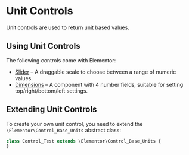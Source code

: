 # Unit Controls

Unit controls are used to return unit based values.

## Using Unit Controls

The following controls come with Elementor:

* [Slider]() – A draggable scale to choose between a range of numeric values.
* [Dimensions]() – A component with 4 number fields, suitable for setting top/right/bottom/left settings.

## Extending Unit Controls

To create your own unit control, you need to extend the `\Elementor\Control_Base_Units` abstract class:

```php {1}
class Control_Test extends \Elementor\Control_Base_Units {
}
```
